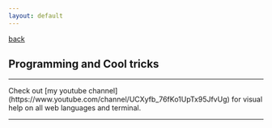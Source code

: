 ```yaml
---
layout: default
---
```

[back](./)
<br />

## Programming and Cool tricks

<hr />
Check out [my youtube channel](https://www.youtube.com/channel/UCXyfb_76fKo1UpTx95JfvUg) for visual help on all web languages and terminal.
<hr />
